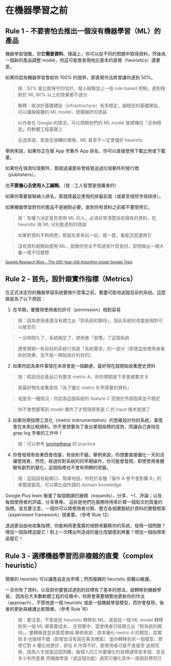 # 在機器學習之前

## Rule 1 - 不要害怕去推出一個沒有機器學習（ML）的產品

機器學習很酷，但**它需要資料**。理論上，你可以從不同的問題中取得資料，然後為一個新的產品調整 model，但這可能會表現地比基本的直覺（heuristics）還要差。

如果你認為機器學習會給你 100% 的提昇，那直覺作法將會讓你達到 50%。

> 按：50% 是比較保守的估計，個人經驗加上一些 rule based 控制，達到相對於 ML 80% 以上的效果都不過分

> 解釋：取決於基礎建設（infrastructure）有多穩定，越穩定的基礎建設，可以讓越複雜的 ML model，發揮越好的效益

> 以作者在 Google 的情況，可以預期他們的 ML model 是建構在「足夠穩定」的軟體工程基礎上

> 反過來說，若是在很糟的環境，ML 甚至不一定會優於 heuristic

舉例來說，如果你正在替 App 市集作 App 排名，你可以直接使用下載比例或下載量。

如果你在偵測垃圾郵件，那就過濾那些曾經發送過垃圾郵件的發行商（publishers）。

也**不要擔心去使用人工編輯**。（按：工人智慧是很厲害的）

如果你需要替聯絡人排名，那就將最近使用的排最前面（或甚至按照字母排序）。

如果機器學習對你的產品不是絕對必要，直到你有資料之前都不要使用它。

> 按：有權力決定是否使用 ML 的人，必須非常清楚目前擁有的資料，在 heuristic 與 ML 分別能達到的效益

> 如果對資料不夠熟悉，那就先拿來玩一玩、嘗一嘗，看能怎麼運用它

> 沒有資料就開始使用 ML，就像你完全不知道有什麼食材，卻想做出一頓大餐一樣不切實際

<sup>[Google Research Blog - The 280-Year-Old Algorithm Inside Google Trips](https://research.googleblog.com/2016/09/the-280-year-old-algorithm-inside.html?m=1)</sup>

## Rule 2 - 首先，設計跟實作指標（Metrics）

在正式決定你的機器學習系統要做什麼事之前，要盡可能地追蹤目前的系統。這麼做是為了以下原因：

1. 在早期，要獲得使用者的許可（permission）相對容易

  > 按：因為使用者還沒有建立出「對系統的期待」，因此系統的改變是相對可以接受的

  > 一旦時間久了，系統穩定了，使用者「習慣」了這個系統

  > 便會預期一些目前的系統行為是「系統需求」的一部分（即使這些使用者看到的效果，並不是一開始設計的目的）

2. 如果你認為某件事情在未來會是一個顧慮，最好現在就開始收集歷史資料

  > 按：假設目前產品只有要求 metric A，但你預期接下來會被要求 B

  > 那最好預先收集那些「為了優化 metric B 所需要的資料」

  > 或是另一種情況：你認為這個系統的 feature C 受限於外部因素並不穩定

  > 你不會想要等到 model 爆炸了才發現原來是 C 的 input 根本就壞了
3. 如果你用指標工具化（metric instrumentation）的思維設計你的系統，事情會在未來比較順利。你不會想要為了查出某個指標的成效，而讓自己身陷在 grep log 字串的工作中！

  > 按：可以參考 [prometheus](https://prometheus.io/docs/practices/instrumentation/) 的 practice

4. 你會發現有些東西會改變，有些則不變。舉例來說，你想要直接優化一天的活躍使用者，然而，經過你對系統的的早期操作，你可能會發現，即使使用者體驗有劇烈的變化，這個指標也不會有明顯的改變。

  > 按：這段話有點繞口，簡單地說，你對於各種「操作 A 會不會影響 B」的掌握度變高，可以類比成所謂的 domain knowledge

Google Plus team 衡量了每個閱讀的展開（expands）、分享、+1、評論；以及每個使用者的評論、分享等等。
這些是他們在服務時用來計算一個貼文的質量的指標。並且要注意，一個你可以將使用者分群、整合各個實驗統計資料的實驗框架（experiment framework）很重要。（參考 Rule 12）

透過更自由地收集指標，你能夠用更寬廣的視野來觀察你的系統。發現一個問題？增加一個指標追蹤它！對上一次釋出所造成的量化改變感到興奮？增加一個指標來追蹤它！

## Rule 3 - 選擇機器學習而非複雜的直覺（complex heuristic）

簡單的 heuristic 可以讓產品走出市場；然而複雜的 heuristic 卻難以維護。

一旦你有了資料，以及對你要嘗試達到的目標有了基本的想法，就轉移到機器學習。
因為在大多數軟體工程的任務中，你將會需要頻繁地更新你的作法（approach），不管他是一個 heuristic 或是一個機器學習模型，而你會發現，後者的更新與維護比較簡單。（參考 Rule 16）

> 按：要注意，不管是從 heuristic 轉移到 ML，或是從一個 ML model 轉移到另一個 ML 都需要成本。
在現實中，當使用者已經建立出「對系統的期待」，要轉移就並非那麼單純
舉例來說：原本優化 metric A 的模型，其實對 B 也做得不錯（即使並沒有寫在需求裡面）
當你轉移到另一個模型，即使它對 A 優化地更好，卻在 B 作得不好，那使用者可能不會接受
追根究柢，因為人生就是這麼困難，每個人的工作要優化的目標通常是多個、並且多少有所差異
而機器學習（或這個功能）通常只優化其中一兩個目標而已
